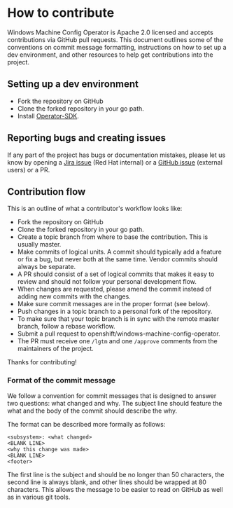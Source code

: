 # How to contribute

Windows Machine Config Operator is Apache 2.0 licensed and accepts contributions via GitHub pull requests. This document
outlines some of the conventions on commit message formatting, instructions on how to set up a dev environment, and
other resources to help get contributions into the project.  

## Setting up a dev environment

- Fork the repository on GitHub
- Clone the forked repository in your go path.
- Install [Operator-SDK](https://github.com/operator-framework/operator-sdk).

## Reporting bugs and creating issues

If any part of the project has bugs or documentation mistakes, please let us know by opening a
[Jira issue](https://jira.coreos.com/projects/WINC/summary) (Red Hat internal) or a
[GitHub issue](https://github.com/openshift/windows-machine-config-operator/issues/new) (external users) or a PR.

## Contribution flow

This is an outline of what a contributor's workflow looks like:

- Fork the repository on GitHub
- Clone the forked repository in your go path.
- Create a topic branch from where to base the contribution. This is usually master.
- Make commits of logical units. A commit should typically add a feature or fix a bug, but never both at the same
time. Vendor commits should always be separate.
- A PR should consist of a set of logical commits that makes it easy to review and should not follow your personal
development flow.
- When changes are requested, please amend the commit instead of adding new commits with the changes.
- Make sure commit messages are in the proper format (see below).
- Push changes in a topic branch to a personal fork of the repository.
- To make sure that your topic branch is in sync with the remote master branch, follow a rebase workflow.
- Submit a pull request to openshift/windows-machine-config-operator.
- The PR must receive one `/lgtm` and one `/approve` comments from the maintainers of the project.

Thanks for contributing!

### Format of the commit message

We follow a convention for commit messages that is designed to answer two questions: what changed and why. The
subject line should feature the what and the body of the commit should describe the why.

The format can be described more formally as follows:

```
<subsystem>: <what changed>
<BLANK LINE>
<why this change was made>
<BLANK LINE>
<footer>
```

The first line is the subject and should be no longer than 50 characters, the second line is always blank, and other
lines should be wrapped at 80 characters. This allows the message to be easier to read on GitHub as well as in various
git tools.
